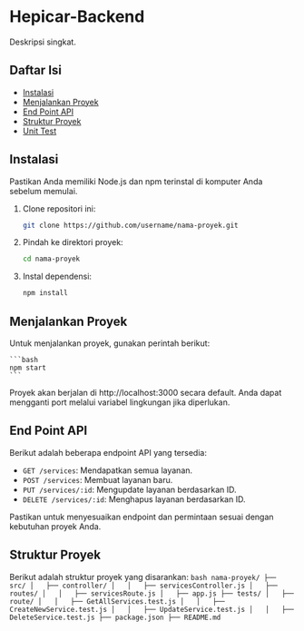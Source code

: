 # Hepicar-Backend

Deskripsi singkat.

## Daftar Isi

- [Instalasi](#instalasi)
- [Menjalankan Proyek](#menjalankan-proyek)
- [End Point API](#end-point-api)
- [Struktur Proyek](#struktur-proyek)
- [Unit Test](#unit-test)

## Instalasi

Pastikan Anda memiliki Node.js dan npm terinstal di komputer Anda sebelum memulai.

1. Clone repositori ini:
    
    ```bash
    git clone https://github.com/username/nama-proyek.git
    ```
2. Pindah ke direktori proyek:
    ```bash
    cd nama-proyek
    ```
3. Instal dependensi:
    ```bash
    npm install
    ```
## Menjalankan Proyek
Untuk menjalankan proyek, gunakan perintah berikut:

    ```bash
    npm start
    ```
Proyek akan berjalan di http://localhost:3000 secara default. Anda dapat mengganti port melalui variabel lingkungan jika diperlukan.

## End Point API

Berikut adalah beberapa endpoint API yang tersedia:

- `GET /services`: Mendapatkan semua layanan.
- `POST /services`: Membuat layanan baru.
- `PUT /services/:id`: Mengupdate layanan berdasarkan ID.
- `DELETE /services/:id`: Menghapus layanan berdasarkan ID.

Pastikan untuk menyesuaikan endpoint dan permintaan sesuai dengan kebutuhan proyek Anda.

## Struktur Proyek
Berikut adalah struktur proyek yang disarankan:
    ```bash
    nama-proyek/
    ├── src/
    │   ├── controller/
    │   │   ├── servicesController.js
    │   ├── routes/
    │   │   ├── servicesRoute.js
    │   ├── app.js
    ├── tests/
    │   ├── route/
    │   │   ├── GetAllServices.test.js
    │   │   ├── CreateNewService.test.js
    │   │   ├── UpdateService.test.js
    │   │   ├── DeleteService.test.js
    ├── package.json
    ├── README.md
    ```